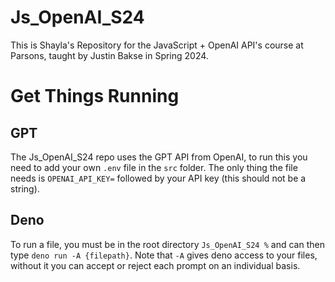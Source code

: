 # Js_OpenAI_S24

This is Shayla's Repository for the JavaScript + OpenAI API's course at Parsons,
taught by Justin Bakse in Spring 2024.

# Get Things Running

## GPT

The Js_OpenAI_S24 repo uses the GPT API from OpenAI, to run this you need to add
your own `.env` file in the `src` folder. The only thing the file needs is
`OPENAI_API_KEY=` followed by your API key (this should not be a string).

## Deno

To run a file, you must be in the root directory `Js_OpenAI_S24 %` and can then
type `deno run -A {filepath}`. Note that `-A` gives deno access to your files,
without it you can accept or reject each prompt on an individual basis.
